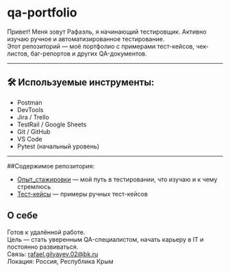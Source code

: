 # qa-portfolio
Привет! Меня зовут Рафаэль, я начинающий тестировщик. Активно изучаю ручное и автоматизированное тестирование.  
Этот репозиторий — моё портфолио с примерами тест-кейсов, чек-листов, баг-репортов и других QA-документов.

---

## 🛠 Используемые инструменты:

- Postman
- DevTools
- Jira / Trello
- TestRail / Google Sheets
- Git / GitHub
- VS Code
- Pytest (начальный уровень)

---

##Содержимое репозитория:
- [Опыт_стажировки](./test_login_form.md) — мой путь в тестировании, что изучаю и к чему стремлюсь  
- [Тест-кейсы](.Тест-кейсы) — примеры ручных тест-кейсов
## О себе

 Готов к удалённой работе.  
 Цель — стать уверенным QA-специалистом, начать карьеру в IT и постоянно развиваться.  
 Связь: rafael.gilyayev.02@bk.ru  
 Локация: Россия, Республика Крым
